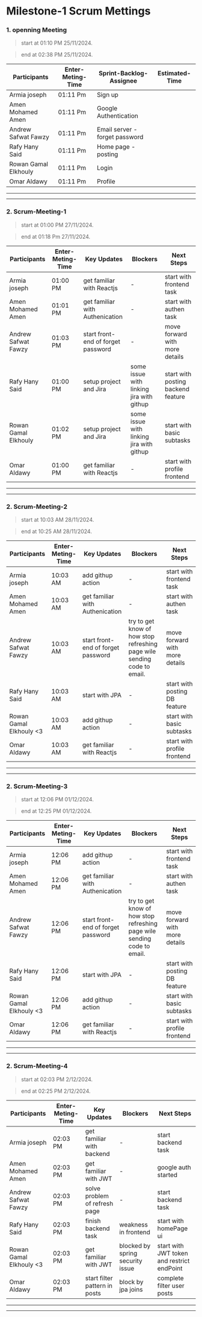 # Milestone-1 Scrum Mettings

### 1. openning Meeting

> start at 01:10 PM 25/11/2024.

> end at 02:38 PM 25/11/2024.

| **Participants**     | **Enter-Meting-Time** | **Sprint-Backlog-Assignee**    | **Estimated-Time** |
| -------------------- | --------------------- | ------------------------------ | ------------------ |
| Armia joseph         | 01:11 Pm              | Sign up                        |                    |
| Amen Mohamed Amen    | 01:11 Pm              | Google Authentication          |                    |
| Andrew Safwat Fawzy  | 01:11 Pm              | Email server - forget password |                    |
| Rafy Hany Said       | 01:11 Pm              | Home page - posting            |                    |
| Rowan Gamal Elkhouly | 01:11 Pm              | Login                          |                    |
| Omar  Aldawy    | 01:11 Pm              | Profile                        |                    |

---

---

### 2. Scrum-Meeting-1

> start at 01:00 PM 27/11/2024.

> end at 01:18 Pm 27/11/2024.

| **Participants**     | **Enter-Meting-Time** | **Key Updates**                    | **Blockers**                             | **Next Steps**                 |
| -------------------- | --------------------- | ---------------------------------- | ---------------------------------------- | ------------------------------ |
| Armia joseph         | 01:00 PM              | get familiar with Reactjs          | -                                        | start with frontend task      |
| Amen Mohamed Amen    | 01:01 PM              | get familiar with Authenication    | -                                        | start with authen task      |
| Andrew Safwat Fawzy  | 01:03 PM              | start front-end of forget password | -                                        | move forward with more details |
| Rafy Hany Said       | 01:00 PM              | setup project and Jira             | some issue with linking jira with githup | start with posting backend feature      |
| Rowan Gamal Elkhouly | 01:02 PM              | setup project and Jira             | some issue with linking jira with githup | start with basic subtasks      |
| Omar  Aldawy    | 01:00 PM              | get familiar with Reactjs          | -                                        | start with profile frontend      |

---
---

### 2. Scrum-Meeting-2

> start at 10:03 AM 28/11/2024.

> end at 10:25 AM 28/11/2024.

| **Participants**     | **Enter-Meting-Time** | **Key Updates**                    | **Blockers**                             | **Next Steps**                 |
| -------------------- | --------------------- | ---------------------------------- | ---------------------------------------- | ------------------------------ |
| Armia joseph         | 10:03 AM              | add githup action          | -                                        | start with frontend task      |
| Amen Mohamed Amen    | 10:03 AM             | get familiar with Authenication    | -                                        | start with authen task      |
| Andrew Safwat Fawzy  | 10:03 AM             | start front-end of forget password | try to get know of how stop refreshing page wile sending code to email.                                        | move forward with more details |
| Rafy Hany Said       | 10:03 AM             | start with JPA              | - | start with posting DB feature      |
| Rowan Gamal Elkhouly <3| 10:03 AM              | add githup action             | - | start with basic subtasks      |
| Omar  Aldawy    | 10:03 AM             | get familiar with Reactjs          | -                                        | start with profile frontend      |

---
---
### 2. Scrum-Meeting-3

> start at 12:06 PM 01/12/2024.

> end at 12:25 PM 01/12/2024.

| **Participants**     | **Enter-Meting-Time** | **Key Updates**                    | **Blockers**                             | **Next Steps**                 |
| -------------------- | --------------------- | ---------------------------------- | ---------------------------------------- | ------------------------------ |
| Armia joseph         | 12:06 PM             | add githup action          | -                                        | start with frontend task      |
| Amen Mohamed Amen    | 12:06 PM            | get familiar with Authenication    | -                                        | start with authen task      |
| Andrew Safwat Fawzy  | 12:06 PM            | start front-end of forget password | try to get know of how stop refreshing page wile sending code to email.                                        | move forward with more details |
| Rafy Hany Said       | 12:06 PM            | start with JPA              | - | start with posting DB feature      |
| Rowan Gamal Elkhouly <3| 12:06 PM            | add githup action             | - | start with basic subtasks      |
| Omar  Aldawy    | 12:06 PM            | get familiar with Reactjs          | -                                        | start with profile frontend      |

---
---



### 2. Scrum-Meeting-4

> start at 02:03 PM 2/12/2024.

> end at 02:25 PM 2/12/2024.

| **Participants**     | **Enter-Meting-Time** | **Key Updates**                    | **Blockers**                             | **Next Steps**                 |
| -------------------- | --------------------- | ---------------------------------- | ---------------------------------------- | ------------------------------ |
| Armia joseph         | 02:03 PM              | get familiar with backend            | -                                        | start backend task     |
| Amen Mohamed Amen    | 02:03 PM             |  get familiar with JWT    | -                                        | google auth started     |
| Andrew Safwat Fawzy  | 02:03 PM             | solve problem of refresh page | -                                       | start backend task |
| Rafy Hany Said       | 02:03 PM             | finish backend task             | weakness in frontend | start with homePage ui      |
| Rowan Gamal Elkhouly <3| 02:03 PM              |      get familiar with JWT        | blocked by spring security issue | start with JWT token and restrict endPoint     |
| Omar  Aldawy    | 02:03 PM             | start filter pattern in posts           |                    block by jpa joins                     | complete filter user posts      |

---
---

